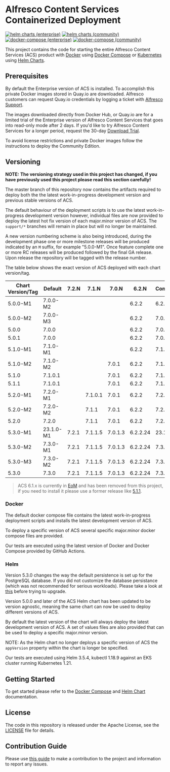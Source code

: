 # Alfresco Content Services Containerized Deployment

[![helm charts (enterprise)](https://github.com/Alfresco/acs-deployment/actions/workflows/helm-enterprise.yml/badge.svg)](https://github.com/Alfresco/acs-deployment/actions/workflows/helm-enterprise.yml)
[![helm charts (community)](https://github.com/Alfresco/acs-deployment/actions/workflows/helm-community.yml/badge.svg)](https://github.com/Alfresco/acs-deployment/actions/workflows/helm-community.yml)
[![docker-compose (enterprise)](https://github.com/Alfresco/acs-deployment/actions/workflows/docker-compose-enterprise.yml/badge.svg)](https://github.com/Alfresco/acs-deployment/actions/workflows/docker-compose-enterprise.yml)
[![docker-compose (community)](https://github.com/Alfresco/acs-deployment/actions/workflows/docker-compose-community.yml/badge.svg)](https://github.com/Alfresco/acs-deployment/actions/workflows/docker-compose-community.yml)

This project contains the code for starting the entire Alfresco Content Services (ACS) product with [Docker](https://docs.docker.com/get-started) using [Docker Compose](https://docs.docker.com/compose) or [Kubernetes](https://kubernetes.io) using [Helm Charts](https://helm.sh).

## Prerequisites

By default the Enterprise version of ACS is installed. To accomplish this private Docker images stored in Quay.io are downloaded. Alfresco customers can request Quay.io credentials by logging a ticket with [Alfresco Support](https://support.alfresco.com/).

The images downloaded directly from Docker Hub, or Quay.io are for a limited trial of the Enterprise version of Alfresco Content Services that goes into read-only mode after 2 days. If you'd like to try Alfresco Content Services for a longer period, request the 30-day [Download Trial](https://www.alfresco.com/platform/content-services-ecm/trial/download).

To avoid license restrictions and private Docker images follow the instructions to deploy the Community Edition.

## Versioning

**NOTE:** **The versioning strategy used in this project has changed, if you have previously used this project please read this section carefully!**

The master branch of this repository now contains the artifacts required to deploy both the the latest work-in-progress development version and previous stable versions of ACS.

The default behaviour of the deployment scripts is to use the latest work-in-progress development version however, individual files are now provided to deploy the latest hot fix version of each major.minor version of ACS. The `support/*` branches will remain in place but will no longer be maintained.

A new version numbering scheme is also being introduced, during the development phase one or more milestone releases will be produced indicated by an `M` suffix, for example "5.0.0-M1". Once feature complete one or more RC releases will be produced followed by the final GA release. Upon release the repository will be tagged with the release number.

The table below shows the exact version of ACS deployed with each chart version/tag.

| Chart Version/Tag | Default   | 7.2.N | 7.1.N   | 7.0.N   | 6.2.N    | Community |
| ----------------- | --------- | ----- | ------- | ------- | -------- | --------- |
| 5.0.0-M1          | 7.0.0-M2  |       |         |         | 6.2.2    | 6.2.1-A8  |
| 5.0.0-M2          | 7.0.0-M3  |       |         |         | 6.2.2    | 7.0.0     |
| 5.0.0             | 7.0.0     |       |         |         | 6.2.2    | 7.0.0     |
| 5.0.1             | 7.0.0     |       |         |         | 6.2.2    | 7.0.0     |
| 5.1.0-M1          | 7.1.0-M1  |       |         |         | 6.2.2    | 7.1.0-M1  |
| 5.1.0-M2          | 7.1.0-M2  |       |         | 7.0.1   | 6.2.2    | 7.1.0-M2  |
| 5.1.0             | 7.1.0.1   |       |         | 7.0.1   | 6.2.2    | 7.1.0     |
| 5.1.1             | 7.1.0.1   |       |         | 7.0.1   | 6.2.2    | 7.1.0     |
| 5.2.0-M1          | 7.2.0-M1  |       | 7.1.0.1 | 7.0.1   | 6.2.2    | 7.2.0-M1  |
| 5.2.0-M2          | 7.2.0-M2  |       | 7.1.1   | 7.0.1   | 6.2.2    | 7.2.0-M2  |
| 5.2.0             | 7.2.0     |       | 7.1.1   | 7.0.1   | 6.2.2    | 7.2.0     |
| 5.3.0-M1          | 23.1.0-M1 | 7.2.1 | 7.1.1.5 | 7.0.1.3 | 6.2.2.24 | 23.1.0-M1 |
| 5.3.0-M2          | 7.3.0-M1  | 7.2.1 | 7.1.1.5 | 7.0.1.3 | 6.2.2.24 | 7.3.0-M2  |
| 5.3.0-M3          | 7.3.0-M2  | 7.2.1 | 7.1.1.5 | 7.0.1.3 | 6.2.2.24 | 7.3.0-M2  |
| 5.3.0             | 7.3.0     | 7.2.1 | 7.1.1.5 | 7.0.1.3 | 6.2.2.24 | 7.3.0     |

> ACS 6.1.x is currently in [EoM](https://www.alfresco.com/services/subscription/technical-support/product-support-status) and has been removed from this project, if you need to install it please use a former release like [5.1.1](https://github.com/Alfresco/acs-deployment/releases/tag/v5.1.1).

### Docker

The default docker compose file contains the latest work-in-progress deployment scripts and installs the latest development version of ACS.

To deploy a specific version of ACS several specific major.minor docker compose files are provided.

Our tests are executed using the latest version of Docker and Docker Compose provided by GitHub Actions.

### Helm

Version 5.3.0 changes the way the default persistence is set up for the
PostgreSQL database. If you did not customize the database persistance (which
was not recommended for serious workloads). Please take a look at [this](./storage.md)
before trying to upgrade.

Version 5.0.0 and later of the ACS Helm chart has been updated to be version agnostic, meaning the same chart can now be used to deploy different versions of ACS.

By default the latest version of the chart will always deploy the latest development version of ACS. A set of values files are also provided that can be used to deploy a specific major.minor version.

NOTE: As the Helm chart no longer deploys a specific version of ACS the `appVersion` property within the chart is longer be specified.

Our tests are executed using Helm 3.5.4, kubectl 1.18.9 against an EKS cluster running Kubernetes 1.21.

## Getting Started

To get started please refer to the [Docker Compose](./docs/docker-compose) and [Helm Chart](./docs/helm) documentation.

## License

The code in this repository is released under the Apache License, see the [LICENSE](./LICENSE) file for details.

## Contribution Guide

Please use [this guide](CONTRIBUTING.md) to make a contribution to the project and information to report any issues.
